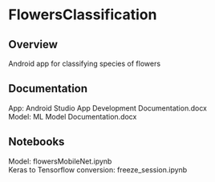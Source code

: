 # FlowersClassification

## Overview
Android app for classifying species of flowers

## Documentation
App: Android Studio App Development Documentation.docx <br>
Model: ML Model Documentation.docx

## Notebooks
Model: flowersMobileNet.ipynb  <br>
Keras to Tensorflow conversion: freeze_session.ipynb
